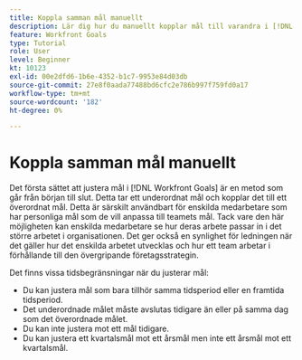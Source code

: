 ```yaml
---
title: Koppla samman mål manuellt
description: Lär dig hur du manuellt kopplar mål till varandra i [!DNL Workfront Goals].
feature: Workfront Goals
type: Tutorial
role: User
level: Beginner
kt: 10123
exl-id: 00e2dfd6-1b6e-4352-b1c7-9953e84d03db
source-git-commit: 27e8f0aada77488bd6cfc2e786b997f759fd0a17
workflow-type: tm+mt
source-wordcount: '182'
ht-degree: 0%

---
```


# Koppla samman mål manuellt

Det första sättet att justera mål i [!DNL Workfront Goals] är en metod som går från början till slut. Detta tar ett underordnat mål och kopplar det till ett överordnat mål. Detta är särskilt användbart för enskilda medarbetare som har personliga mål som de vill anpassa till teamets mål. Tack vare den här möjligheten kan enskilda medarbetare se hur deras arbete passar in i det större arbetet i organisationen. Det ger också en synlighet för ledningen när det gäller hur det enskilda arbetet utvecklas och hur ett team arbetar i förhållande till den övergripande företagsstrategin.

Det finns vissa tidsbegränsningar när du justerar mål:

* Du kan justera mål som bara tillhör samma tidsperiod eller en framtida tidsperiod.
* Det underordnade målet måste avslutas tidigare än eller på samma dag som det överordnade målet.
* Du kan inte justera mot ett mål tidigare.
* Du kan justera ett kvartalsmål mot ett årsmål men inte ett årsmål mot ett kvartalsmål.
